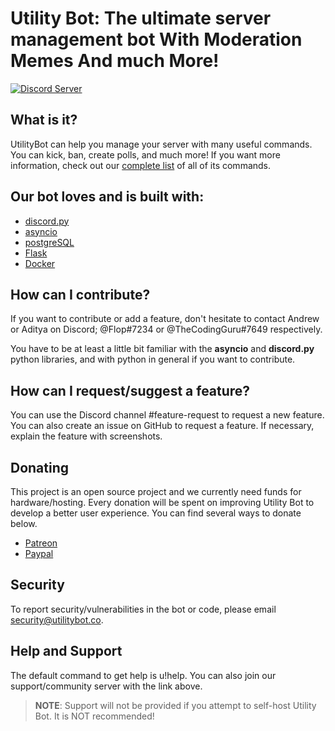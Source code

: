 # Utility Bot: The ultimate server management bot With Moderation Memes And much More!

[![Discord Server](https://discord.com/api/guilds/336642139381301249/embed.png)](https://discordbots.org/bot/742196911523627068)




## What is it?
UtilityBot can help you manage your server with many useful commands. You can kick, ban, create polls, and much more! If you want more information, check out our [complete list](utilitybot.co/commands) of all of its commands.

## Our bot loves and is built with:

- [discord.py](https://github.com/Rapptz/discord.py)
- [asyncio](https://github.com/python/asyncio/tree/master)
- [postgreSQL](https://www.postgresql.org/)
- [Flask](https://github.com/pallets/flask)
- [Docker](https://www.docker.com/)

## How can I contribute?

If you want to contribute or add a feature, don't hesitate to contact Andrew or Aditya on Discord; @Flop#7234 or @TheCodingGuru#7649 respectively. 

You have to be at least a little bit familiar with the **asyncio** and **discord.py** python libraries, 
and with python in general if you want to contribute.

## How can I request/suggest a feature?
You can use the Discord channel #feature-request to request a new feature.
You can also create an issue on GitHub to request a feature. If necessary, explain the feature with screenshots.

## Donating
This project is an open source project and we currently need funds for hardware/hosting. Every donation will be spent on improving Utility Bot to develop a better user experience.
You can find several ways to donate below.

 - [Patreon](https://www.patreon.com)
- [Paypal](https://www.paypal.com)

## Security 
To report security/vulnerabilities in the bot or code, please email security@utilitybot.co.


## Help and Support
The default command to get help is u!help. 
You can also join our support/community server with the link above.

> **NOTE**: Support will not be provided if you attempt to self-host Utility Bot. It is NOT recommended!


  
